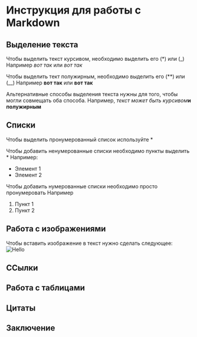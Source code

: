 # Инструкция для работы с Markdown

## Выделение текста

Чтобы выделить текст курсивом, необходимо выделить его (*) или (_)
Например *вот так* или _вот так_

Чтобы выделить тект полужирным, необходимо выделить его (**) или (__)
Например **вот так** или __вот так__

Альтернативные способы выделения текста нужны для того, чтобы могли совмещать оба способа. Например,
_текст может быть курсивом_**и полужирным**

## Списки
Чтобы выделить пронумерованный список используйте *

Чтобы добавить ненумерованные списки необходимо пункты выделить *
Например:
* Элемент 1
* Элемент 2

Чтобы добавить нумерованные списки необходимо просто пронумеровать
Например
1. Пункт 1
2. Пункт 2

## Работа с изображениями

Чтобы вставить изображение в текст нужно сделать следующее:
![Hello](YCpXYol5DOU.jpg)

## ССылки

## Работа с таблицами

## Цитаты

## Заключение

